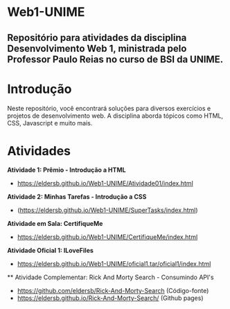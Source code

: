 # Web1-UNIME
 Repositório para atividades da disciplina Desenvolvimento Web 1, ministrada pelo Professor Paulo Reias no curso de BSI da UNIME.
---------------------------------------------------------------------------------------------------------------------------------

 # Introdução


 Neste repositório, você encontrará soluções para diversos exercícios e projetos de desenvolvimento web. A disciplina aborda tópicos como HTML, CSS, Javascript e muito mais.

 # Atividades

**Atividade 1: Prêmio - Introdução a HTML**
* https://eldersb.github.io/Web1-UNIME/Atividade01/index.html
 
**Atividade 2: Minhas Tarefas - Introdução a CSS**
* (https://eldersb.github.io/Web1-UNIME/SuperTasks/index.html)

**Atividade em Sala: CertifiqueMe**
* https://eldersb.github.io/Web1-UNIME/CertifiqueMe/index.html

**Atividade Oficial 1: ILoveFiles**
* https://eldersb.github.io/Web1-UNIME/oficial1.tar/oficial1/index.html

** Atividade Complementar: Rick And Morty Search - Consumindo API's
* https://github.com/eldersb/Rick-And-Morty-Search  (Código-fonte)
* https://eldersb.github.io/Rick-And-Morty-Search/  (Github pages)
